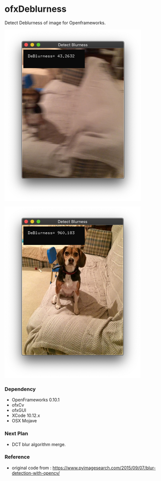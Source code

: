 # ofxDeblurness
Detect Deblurness of image for Openframeworks.

![example]( https://github.com/bemoregt/ofxDeblurness/blob/master/test1.png "Example Screenshot")

![gif example]( https://github.com/bemoregt/ofxDeblurness/blob/master/test2.png "Example Screenshot")

### Dependency
- OpenFrameworks 0.10.1
- ofxCv
- ofxGUI
- XCode 10.12.x
- OSX Mojave

### Next Plan
- DCT blur algorithm merge.

### Reference
- original code from : https://www.pyimagesearch.com/2015/09/07/blur-detection-with-opencv/
